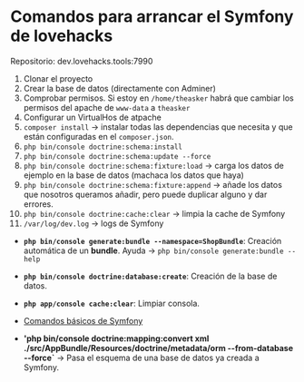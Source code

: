 # Comandos para arrancar el Symfony de lovehacks

Repositorio: dev.lovehacks.tools:7990


  1. Clonar el proyecto
  2. Crear la base de datos (directamente con Adminer)
  3. Comprobar permisos. Si estoy en `/home/theasker` habrá que cambiar los permisos del apache de `www-data` a `theasker`
  4. Configurar un VirtualHos de atpache
  5. `composer install` -> instalar todas las dependencias que necesita y que están configuradas en el `composer.json`.
  6. `php bin/console doctrine:schema:install`
  7. `php bin/console doctrine:schema:update --force`
  8. `php bin/console doctrine:schema:fixture:load` -> carga los datos de ejemplo en la base de datos (machaca los datos que haya)
  9. `php bin/console doctrine:schema:fixture:append` -> añade los datos que nosotros queramos añadir, pero puede duplicar alguno y dar errores.
  10. `php bin/console doctrine:cache:clear` -> limpia la cache de Symfony
  11. `/var/log/dev.log` -> logs de Symfony
   
  * **`php bin/console generate:bundle --namespace=ShopBundle`**: Creación automática de un **bundle**. Ayuda -> `php bin/console generate:bundle --help` 
  * **`php bin/console doctrine:database:create`**: Creación de la base de datos.
  * **`php app/console cache:clear`**: Limpiar consola.
  * [Comandos básicos de Symfony](http://ignaciofarre.com/blog/comandos-basicos-para-empezar-con-symfony3/)

  * **'php bin/console doctrine:mapping:convert xml ./src/AppBundle/Resources/doctrine/metadata/orm --from-database --force`** -> Pasa el esquema de una base de datos ya creada a Symfony.